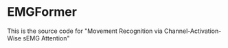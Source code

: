 # EMGFormer
This is the source code for "Movement Recognition via Channel-Activation-Wise sEMG Attention"
